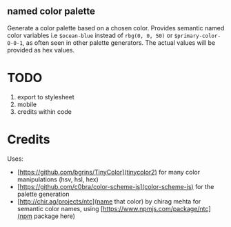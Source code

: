 ## named color palette

Generate a color palette based on a chosen color.  Provides semantic named color variables i.e `$ocean-blue` instead of `rbg(0, 0, 50)` or `$primary-color-0-0-1`, as often seen in other palette generators.  The actual values will be provided as hex values.

# TODO
1. export to stylesheet
2. mobile
3. credits within code

# Credits

Uses:
- [https://github.com/bgrins/TinyColor](tinycolor2) for many color manipulations (hsv, hsl, hex)
- [https://github.com/c0bra/color-scheme-js](color-scheme-js) for the palette generation
- [http://chir.ag/projects/ntc](name that color) by chirag mehta for semantic color names, using [https://www.npmjs.com/package/ntc](npm package here)
